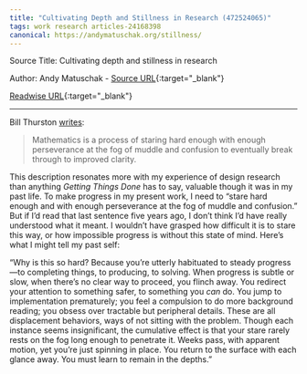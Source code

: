 ```yaml
---
title: "Cultivating Depth and Stillness in Research (472524065)"
tags: work research articles-24168398
canonical: https://andymatuschak.org/stillness/
---
```


Source Title: Cultivating depth and stillness in research

Author: Andy Matuschak - [Source URL](https://andymatuschak.org/stillness/){:target="_blank"}

[Readwise URL](https://readwise.io/open/472524065){:target="_blank"}

---

Bill Thurston [writes](http://mathoverflow.net/users/9062/bill-thurston):

> Mathematics is a process of staring hard enough with enough perseverance at the fog of muddle and confusion to eventually break through to improved clarity.

This description resonates more with my experience of design research than anything *Getting Things Done* has to say, valuable though it was in my past life. To make progress in my present work, I need to “stare hard enough and with enough perseverance at the fog of muddle and confusion.” But if I’d read that last sentence five years ago, I don’t think I’d have really understood what it meant. I wouldn’t have grasped how difficult it is to stare this way, or how impossible progress is without this state of mind. Here’s what I might tell my past self:

“Why is this so hard? Because you’re utterly habituated to steady progress—to completing things, to producing, to solving. When progress is subtle or slow, when there’s no clear way to proceed, you flinch away. You redirect your attention to something safer, to something you *can* do. You jump to implementation prematurely; you feel a compulsion to do more background reading; you obsess over tractable but peripheral details. These are all displacement behaviors, ways of not sitting with the problem. Though each instance seems insignificant, the cumulative effect is that your stare rarely rests on the fog long enough to penetrate it. Weeks pass, with apparent motion, yet you’re just spinning in place. You return to the surface with each glance away. You must learn to remain in the depths.”
